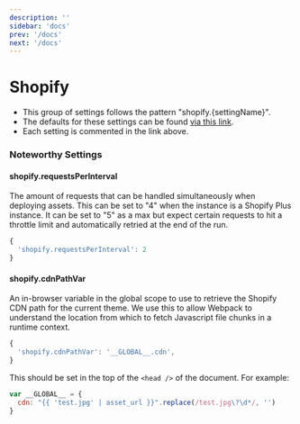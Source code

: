 ```yaml
---
description: ''
sidebar: 'docs'
prev: '/docs'
next: '/docs'
---
```


# Shopify

- This group of settings follows the pattern "shopify.{settingName}".
- The defaults for these settings can be found [via this link](https://github.com/halfhelix/Kit/blob/master/packages/configure/src/defaults/shopify.js).
- Each setting is commented in the link above.

### Noteworthy Settings

#### shopify.requestsPerInterval

The amount of requests that can be handled simultaneously when deploying assets. This can be set to "4" when the instance is a Shopify Plus instance. It can be set to "5" as a max but expect certain requests to hit a throttle limit and automatically retried at the end of the run.

```js
{
  'shopify.requestsPerInterval': 2
}
```

#### shopify.cdnPathVar

An in-browser variable in the global scope to use to retrieve the Shopify CDN path for the current theme. We use this to allow Webpack to understand the location from which to fetch Javascript file chunks in a runtime context.

```js
{
  'shopify.cdnPathVar': '__GLOBAL__.cdn',
}
```

This should be set in the top of the `<head />` of the document. For example:

```js
var __GLOBAL__ = {
  cdn: "{{ 'test.jpg' | asset_url }}".replace(/test.jpg\?\d*/, '')
}
```

